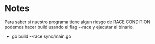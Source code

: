 # Notes

Para saber si nuestro programa tiene algun riesgo de RACE CONDITION podemos hacer build usando el flag --race y ejecutar el binario.

- go build --race sync/main.go
